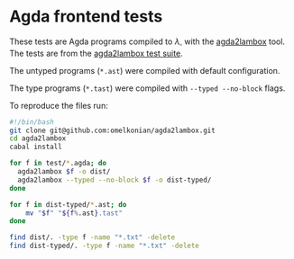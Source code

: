 # Agda frontend tests
These tests are Agda programs compiled to $\lambda_\square$ with the [agda2lambox](https://github.com/agda/agda2lambox/tree/master) tool.
The tests are from the [agda2lambox test suite](https://github.com/agda/agda2lambox/tree/master/test).

The untyped programs (`*.ast`) were compiled with default configuration.

The type programs (`*.tast`) were compiled with `--typed --no-block` flags.

To reproduce the files run:
```bash
#!/bin/bash
git clone git@github.com:omelkonian/agda2lambox.git
cd agda2lambox
cabal install

for f in test/*.agda; do
  agda2lambox $f -o dist/
  agda2lambox --typed --no-block $f -o dist-typed/
done

for f in dist-typed/*.ast; do
    mv "$f" "${f%.ast}.tast"
done

find dist/. -type f -name "*.txt" -delete
find dist-typed/. -type f -name "*.txt" -delete
```
